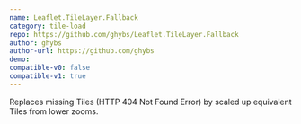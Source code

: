 ```yaml
---
name: Leaflet.TileLayer.Fallback
category: tile-load
repo: https://github.com/ghybs/Leaflet.TileLayer.Fallback
author: ghybs
author-url: https://github.com/ghybs
demo: 
compatible-v0: false
compatible-v1: true
---
```


Replaces missing Tiles (HTTP 404 Not Found Error) by scaled up equivalent Tiles from lower zooms.
